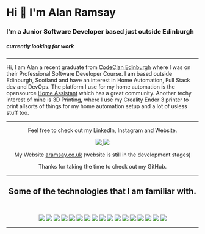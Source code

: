 # **Hi 👋 I'm Alan Ramsay**
### I'm a Junior Software Developer based just outside Edinburgh
##### *currently looking for work*
---------------------
Hi, I am Alan a recent graduate from [CodeClan Edinburgh](https://codeclan.com/ "Links to CodeClan's Website") where I was on their Professional Software Developer Course. I am based outside Edinburgh, Scotland and have an interest in Home Automation, Full Stack dev and DevOps. The platform I use for my home automation is the opensource [Home Assistant](https://www.home-assistant.io/ "Links to the Home Assistant Website") which has a great community. Another techy interest of mine is 3D Printing, where I use my Creality Ender 3 printer to print allsorts of things for my home automation setup and a lot of usless stuff too.

***
<p align="center">
Feel free to check out my LinkedIn, Instagram and Website.
</p>
<p align="center">
<a href="https://www.linkedin.com/in/alan-ramsay" target="blank">
<img src="https://img.shields.io/badge/linkedin-%230077B5.svg?&style=for-the-badge&logo=linkedin&logoColor=white" />
</a>
<a href="https://www.instagram.com/aramsay03/" target="blank">
<img src="https://img.shields.io/badge/instagram-%23E4405F.svg?&style=for-the-badge&logo=instagram&logoColor=white" />
</a>
</p>
<p align="center">
My Website <a href="https://aramsay.co.uk/" target="blank">aramsay.co.uk</a> (website is still in the development stages)
</p>
<p align="center">
Thanks for taking the time to check out my GitHub.
</p>

***

<h2 align="center">Some of the technologies that I am familiar with.</h1>
<br/>
<p align="center">
<img src="https://img.shields.io/badge/javascript-%23F7DF1E.svg?&style=for-the-badge&logo=javascript&logoColor=black" />
<img src="https://img.shields.io/badge/node.js%20-%2343853D.svg?&style=for-the-badge&logo=node.js&logoColor=white" />
<img src="https://img.shields.io/badge/react%20-%2320232a.svg?&style=for-the-badge&logo=react&logoColor=%2361DAFB" />
<img src="https://img.shields.io/badge/react_router%20-CA4245.svg?&style=for-the-badge&logo=react-router&logoColor=white" />
<img src="https://img.shields.io/badge/vuejs%20-%2335495e.svg?&style=for-the-badge&logo=vue.js&logoColor=%234FC08D" />
<img src="https://img.shields.io/badge/python-%233776AB.svg?&style=for-the-badge&logo=python&logoColor=white" />
<img src="https://img.shields.io/badge/flask%20-%23000.svg?&style=for-the-badge&logo=flask&logoColor=white" />
<img src="https://img.shields.io/badge/html5%20-%23E34F26.svg?&style=for-the-badge&logo=html5&logoColor=white" />
<img src="https://img.shields.io/badge/css3%20-%231572B6.svg?&style=for-the-badge&logo=css3&logoColor=white" />
<img src="https://img.shields.io/badge/ruby-%23CC342D.svg?&style=for-the-badge&logo=ruby&logoColor=white" />
<img src="https://img.shields.io/badge/MongoDB-%234ea94b.svg?&style=for-the-badge&logo=mongodb&logoColor=white" />
<img src="https://img.shields.io/badge/jira%20-0052CC.svg?&style=for-the-badge&logo=Jira&logoColor=white" />
<img src="https://img.shields.io/badge/Home_Assistant%20-41BDF5.svg?&style=for-the-badge&logo=Home-Assistant&logoColor=white" />
<img src="https://img.shields.io/badge/Notion%20-000000.svg?&style=for-the-badge&logo=Notion&logoColor=white" />
<img src="https://img.shields.io/badge/VS_Code%20-007ACC.svg?&style=for-the-badge&logo=Visual-Studio-Code&logoColor=white" />
<img src="https://img.shields.io/badge/Atom%20-66595C.svg?&style=for-the-badge&logo=Atom&logoColor=white" />
<img src="https://img.shields.io/badge/IntelliJ%20-000000.svg?&style=for-the-badge&logo=IntelliJ-IDEA&logoColor=white" />
</p>

***

<!--
**aramsay03/aramsay03** is a ✨ _special_ ✨ repository because its `README.md` (this file) appears on your GitHub profile.

Here are some ideas to get you started:

- 🔭 I’m currently working on ...
- 🌱 I’m currently learning ...
- 👯 I’m looking to collaborate on ...
- 🤔 I’m looking for help with ...
- 💬 Ask me about ...
- 📫 How to reach me: ...
- 😄 Pronouns: ...
- ⚡ Fun fact: ...
-->
